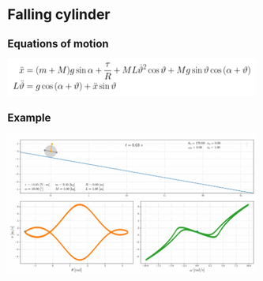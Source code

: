 # Falling cylinder

## Equations of motion
![ode](./ode_cylinder.png)

## Example
![example](./cylinder.gif)
